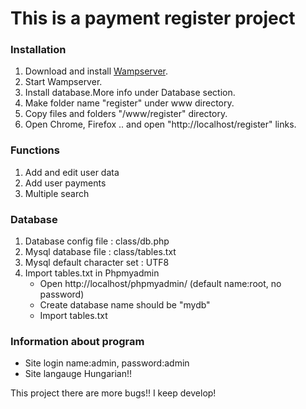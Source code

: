 <H1>This is a payment register project</H1>

<H3>Installation</H3>

1. Download and install [Wampserver](http://www.wampserver.com/en/).
2. Start Wampserver.
3. Install database.More info under Database section.
4. Make folder name "register" under www directory.
5. Copy files and folders  "/www/register" directory.
6. Open Chrome, Firefox .. and open "http://localhost/register" links. 

<H3>Functions</H3>

1. Add and edit user data
2. Add user payments
3. Multiple search

<H3>Database</H3>

1. Database config file : class/db.php 
2. Mysql database file  : class/tables.txt
3. Mysql  default character set : UTF8
4. Import tables.txt in Phpmyadmin 
	* Open http://localhost/phpmyadmin/ (default name:root, no password)
	* Create database name should be "mydb"
	* Import tables.txt

<H3>Information about program</H3>

* Site login name:admin, password:admin
* Site langauge Hungarian!!

This project there are more bugs!! I keep develop!
